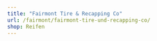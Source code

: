 ```yaml
---
title: "Fairmont Tire & Recapping Co"
url: /fairmont/fairmont-tire-und-recapping-co/
shop: Reifen
---
```

